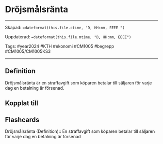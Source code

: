 # Dröjsmålsränta

---
Skapad: `=dateformat(this.file.ctime, "D, HH:mm, EEEE ")`

Uppdaterad: `=dateformat(this.file.mtime, "D, HH:mm, EEEE")`

Tags: #year2024 #KTH #ekonomi #CM1005 #begrepp #CM1005/CM1005KS3

---

## Definition

Dröjsmålsränta är en straffavgift som köparen betalar till säljaren för varje dag en betalning är försenad.

## Kopplat till

## Flashcards

Dröjsmålsränta (Definition):: En straffavgift som köparen betalar till säljaren för varje dag en betalning är försenad
<!--SR:!2024-03-11,9,268!2024-03-06,4,270-->
